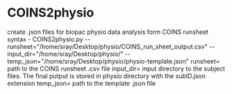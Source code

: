 # COINS2physio
create .json files for biopac physio data analysis form COINS runsheet
syntax -
COINS2physio.py --runsheet="/home/sray/Desktop/physio/COINS_run_sheet_output.csv" --input_dir="/home/sray/Desktop/physio/" --temp_json="/home/sray/Desktop/physio/physio-template.json"
runsheet= path to the COINS runsheet .csv file
input_dir= input directory to the subject files. The final putput is stored in physio directory with the subID.json extension
temp_json= path to the template .json file
